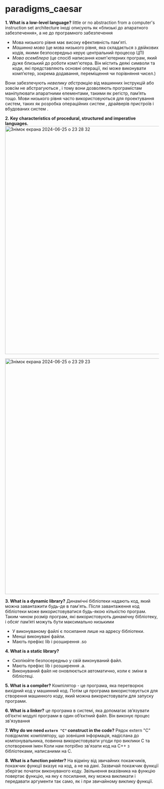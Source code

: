 # paradigms_caesar
 
**1. What is a low-level language?**
   little or no abstraction from a computer's instruction set architecture
   іноді описують як «близькі до апаратного забезпечення», а не до програмного забезпечення
   - Мова низького рівня має високу ефективність пам'яті.
   - _Машинна мова_ (це мова низького рівня, яка складається з двійкових кодів, якими безпосередньо керує центральний процесор ЦП)
   - _Мова асемблера_ (це спосіб написання комп'ютерних програм, який дуже близький до роботи комп'ютера. Він містить деякі символи та коди, які представляють основні операції, які може виконувати комп’ютер, зокрема додавання, переміщення чи порівняння чисел.)

Вони забезпечують _невелику абстракцію_ від машинних інструкцій або зовсім не абстрагуються , і тому вони дозволяють програмістам маніпулювати апаратними елементами, такими як регістр, пам’ять тощо. Мови низького рівня часто використовуються для проектування систем, таких як розробка операційних систем , драйверів пристроїв і вбудованих систем .
   
**2. Key characteristics of procedural, structured and imperative languages.**
<img width="748" alt="Знімок екрана 2024-06-25 о 23 28 32" src="https://github.com/YelyzavetaZahorulko/paradigms_caesar/assets/151025903/95049481-55e4-4d7e-b68d-b18076b37b18">


<img width="773" alt="Знімок екрана 2024-06-25 о 23 29 23" src="https://github.com/YelyzavetaZahorulko/paradigms_caesar/assets/151025903/2e2493b1-f0c1-43dd-b66b-ff90da9a6a63">

**3. What is a dynamic library?**
   Динамічні бібліотеки надають код, який можна завантажити будь-де в пам'ять. Після завантаження код бібліотеки може використовуватися будь-якою кількістю програм. Таким чином розмір програм, які використовують динамічну бібліотеку, і обсяг пам’яті можуть бути максимально низькими
   - У виконуваному файлі є посилання лише на адресу бібліотеки.
   - Менші виконувані файли.
   - Мають префікс lib і розширення .so
     
**4. What is a static library?**
   - Скопіюйте безпосередньо у свій виконуваний файл.
   - Мають префікс lib і розширення .a.
   - Виконуваний файл не оновлюється автоматично, коли є зміни в бібліотеці.

     
**5. What is a compiler?**
   Компілятор - це програма, яка перетворює вихідний код у машинний код. Потім ця програма використовується для створення машинного коду, який можна використовувати для запуску програми.
   
**6. What is a linker?**
   це програма в системі, яка допомагає зв’язувати об’єктні модулі програми в один об’єктний файл. Він виконує процес зв'язування
   
**7. Why do we need `extern "C"` construct in the code?**
Рядок extern "C" повідомляє компілятору, що зовнішня інформація, надіслана до компонувальника, повинна використовувати угоди про виклики C та спотворення імен
Коли нам потрібно зв'язати код на C++ з бібліотеками, написаними на C.

**8. What is a function pointer?**
    На відміну від звичайних покажчиків, покажчик функції вказує на код, а не на дані. Зазвичай покажчик функції зберігає початок виконуваного коду.
   Звільнення вказівника на функцію повертає функцію, на яку є посилання, яку можна викликати і передавати аргументи так само, як і при звичайному виклику функції.
